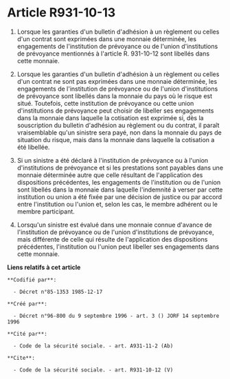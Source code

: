 # Article R931-10-13

1. Lorsque les garanties d'un bulletin d'adhésion à un règlement ou celles d'un contrat sont exprimées dans une monnaie
déterminée, les engagements de l'institution de prévoyance ou de l'union d'institutions de prévoyance mentionnés à l'article
R. 931-10-12 sont libellés dans cette monnaie.

2. Lorsque les garanties d'un bulletin d'adhésion à un règlement ou celles d'un contrat ne sont pas exprimées dans une
monnaie déterminée, les engagements de l'institution de prévoyance ou de l'union d'institutions de prévoyance sont libellés
dans la monnaie du pays où le risque est situé. Toutefois, cette institution de prévoyance ou cette union d'institutions de
prévoyance peut choisir de libeller ses engagements dans la monnaie dans laquelle la cotisation est exprimée si, dès la
souscription du bulletin d'adhésion au règlement ou du contrat, il paraît vraisemblable qu'un sinistre sera payé, non dans la
monnaie du pays de situation du risque, mais dans la monnaie dans laquelle la cotisation a été libellée.

3. Si un sinistre a été déclaré à l'institution de prévoyance ou à l'union d'institutions de prévoyance et si les prestations
sont payables dans une monnaie déterminée autre que celle résultant de l'application des dispositions précédentes, les
engagements de l'institution ou de l'union sont libellés dans la monnaie dans laquelle l'indemnité à verser par cette
institution ou union a été fixée par une décision de justice ou par accord entre l'institution ou l'union et, selon les cas,
le membre adhérent ou le membre participant.

4. Lorsqu'un sinistre est évalué dans une monnaie connue d'avance de l'institution de prévoyance ou de l'union d'institutions
de prévoyance, mais différente de celle qui résulte de l'application des dispositions précédentes, l'institution ou l'union
peut libeller ses engagements dans cette monnaie.

**Liens relatifs à cet article**

	**Codifié par**:

	  - Décret n°85-1353 1985-12-17

	**Créé par**:

	  - Décret n°96-800 du 9 septembre 1996 - art. 3 () JORF 14 septembre 1996

	**Cité par**:

	  - Code de la sécurité sociale. - art. A931-11-2 (Ab)

	**Cite**:

	  - Code de la sécurité sociale. - art. R931-10-12 (V)
